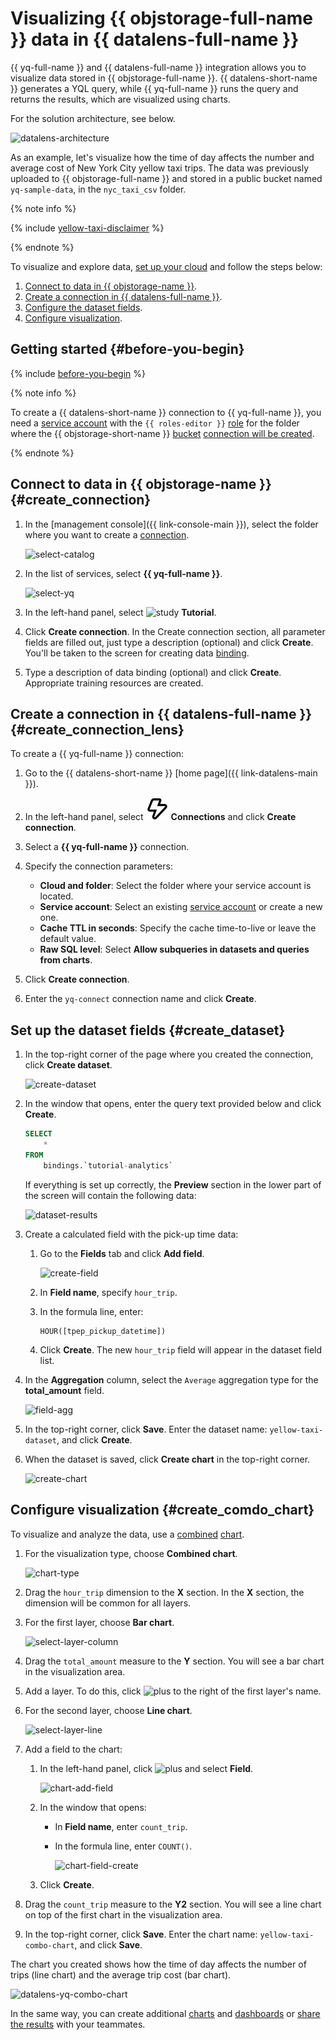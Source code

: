 # Visualizing {{ objstorage-full-name }} data in {{ datalens-full-name }}

{{ yq-full-name }} and {{ datalens-full-name }} integration allows you to visualize data stored in {{ objstorage-full-name }}. {{ datalens-short-name }} generates a YQL query, while {{ yq-full-name }} runs the query and returns the results, which are visualized using charts.

For the solution architecture, see below.

![datalens-architecture](../../_assets/datalens/data-lens-architecture.png)

As an example, let's visualize how the time of day affects the number and average cost of New York City yellow taxi trips. The data was previously uploaded to {{ objstorage-full-name }} and stored in a public bucket named `yq-sample-data`, in the `nyc_taxi_csv` folder.

{% note info %}

{% include [yellow-taxi-disclaimer](../../_includes/datalens/yellow-taxi-disclaimer.md) %}

{% endnote %}

To visualize and explore data, [set up your cloud](#before-you-begin) and follow the steps below:

1. [Connect to data in {{ objstorage-name }}](#create_connection).
1. [Create a connection in {{ datalens-full-name }}](#create_connection_lens).
1. [Configure the dataset fields](#create_dataset).
1. [Configure visualization](#create_comdo_chart).

## Getting started {#before-you-begin}

{% include [before-you-begin](../_tutorials_includes/before-you-begin.md) %}

{% note info %}

To create a {{ datalens-short-name }} connection to {{ yq-full-name }}, you need a [service account](../../iam/concepts/users/service-accounts.md) with the `{{ roles-editor }}` [role](../../iam/operations/sa/assign-role-for-sa.md) for the folder where the {{ objstorage-short-name }} [bucket](../../storage/concepts/bucket.md) [connection will be created](#create_connection).

{% endnote %}

## Connect to data in {{ objstorage-name }} {#create_connection}

1. In the [management console]({{ link-console-main }}), select the folder where you want to create a [connection](../../query/concepts/glossary.md#connection).

   ![select-catalog](../../_assets/datalens/yandex-query-visualization/select-catalog.png)

1. In the list of services, select **{{ yq-full-name }}**.

   ![select-yq](../../_assets/datalens/yandex-query-visualization/select-yq.png)

1. In the left-hand panel, select ![study](../../_assets/query/study.svg) **Tutorial**.
1. Click **Create connection**. In the Create connection section, all parameter fields are filled out, just type a description (optional) and click **Create**. You'll be taken to the screen for creating data [binding](../../query/concepts/glossary.md#binding).
1. Type a description of data binding (optional) and click **Create**. Appropriate training resources are created.

## Create a connection in {{ datalens-full-name }} {#create_connection_lens}

To create a {{ yq-full-name }} connection:

1. Go to the {{ datalens-short-name }} [home page]({{ link-datalens-main }}).
1. In the left-hand panel, select ![image](../../_assets/datalens/connections.svg) **Connections** and click **Create connection**.
1. Select a **{{ yq-full-name }}** connection.
1. Specify the connection parameters:

   * **Cloud and folder**: Select the folder where your service account is located.
   * **Service account**: Select an existing [service account](../../iam/concepts/users/service-accounts.md) or create a new one.
   * **Cache TTL in seconds**: Specify the cache time-to-live or leave the default value.
   * **Raw SQL level**: Select **Allow subqueries in datasets and queries from charts**.

1. Click **Create connection**.
1. Enter the `yq-connect` connection name and click **Create**.

## Set up the dataset fields {#create_dataset}

1. In the top-right corner of the page where you created the connection, click **Create dataset**.

   ![create-dataset](../../_assets/datalens/yandex-query-visualization/create-dataset.png)

1. In the window that opens, enter the query text provided below and click **Create**.

   ```sql
   SELECT
       *
   FROM
       bindings.`tutorial-analytics`
   ```

   If everything is set up correctly, the **Preview** section in the lower part of the screen will contain the following data:

   ![dataset-results](../../_assets/datalens/yandex-query-visualization/datalens-dataset-results.png)

1. Create a calculated field with the pick-up time data:

   1. Go to the **Fields** tab and click **Add field**.

      ![create-field](../../_assets/datalens/yandex-query-visualization/create-field.png)

   1. In **Field name**, specify `hour_trip`.
   1. In the formula line, enter:

      ```
      HOUR([tpep_pickup_datetime])
      ```

   1. Click **Create**. The new `hour_trip` field will appear in the dataset field list.

1. In the **Aggregation** column, select the `Average` aggregation type for the **total_amount** field.

   ![field-agg](../../_assets/datalens/yandex-query-visualization/field-agg.png)

1. In the top-right corner, click **Save**. Enter the dataset name: `yellow-taxi-dataset`, and click **Create**.
1. When the dataset is saved, click **Create chart** in the top-right corner.

   ![create-chart](../../_assets/datalens/yandex-query-visualization/create-chart.png)

## Configure visualization {#create_comdo_chart}

To visualize and analyze the data, use a [combined](../../datalens/visualization-ref/combined-chart.md) [chart](../../datalens/concepts/chart/index.md).

1. For the visualization type, choose **Combined chart**.

   ![chart-type](../../_assets/datalens/yandex-query-visualization/chart-type.png)

1. Drag the `hour_trip` dimension to the **X** section. In the **X** section, the dimension will be common for all layers.
1. For the first layer, choose **Bar chart**.

   ![select-layer-column](../../_assets/datalens/yandex-query-visualization/select-layer-column.png)

1. Drag the `total_amount` measure to the **Y** section. You will see a bar chart in the visualization area.
1. Add a layer. To do this, click ![plus](../../_assets/datalens/plus.svg) to the right of the first layer's name.
1. For the second layer, choose **Line chart**.

   ![select-layer-line](../../_assets/datalens/yandex-query-visualization/select-layer-line.png)

1. Add a field to the chart:

   1. In the left-hand panel, click ![plus](../../_assets/datalens/plus.svg) and select **Field**.

      ![chart-add-field](../../_assets/datalens/yandex-query-visualization/chart-add-field.png)

   1. In the window that opens:

      * In **Field name**, enter `count_trip`.
      * In the formula line, enter `COUNT()`.

         ![chart-field-create](../../_assets/datalens/yandex-query-visualization/chart-field-create.png)

   1. Click **Create**.

1. Drag the `count_trip` measure to the **Y2** section. You will see a line chart on top of the first chart in the visualization area.
1. In the top-right corner, click **Save**. Enter the chart name: `yellow-taxi-combo-chart`, and click **Save**.

The chart you created shows how the time of day affects the number of trips (line chart) and the average trip cost (bar chart).

![datalens-yq-combo-chart](../../_assets/datalens/yandex-query-visualization/datalens-yq-combo-chart.png)

In the same way, you can create additional [charts](../../datalens/operations/chart/create-chart.md) and [dashboards](../../datalens/operations/dashboard/create.md) or [share the results](../../datalens/concepts/datalens-public.md) with your teammates.
